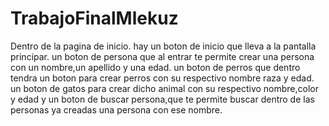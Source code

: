 # TrabajoFinalMlekuz

Dentro de la pagina de inicio. hay un boton de inicio que lleva a la pantalla principar. un boton de persona que al entrar te permite crear una persona con un nombre,un apellido y una edad.
un boton de perros que dentro tendra un boton para crear perros con su respectivo nombre raza y edad. un boton de gatos para crear dicho animal con su respectivo nombre,color y edad
y un boton de buscar persona,que te permite buscar dentro de las personas ya creadas una persona con ese nombre.
